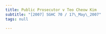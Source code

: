```yaml
---
title: Public Prosecutor v Teo Cheow Kim
subtitle: "[2007] SGHC 70 / 17\_May\_2007"
tags: null

---
```


